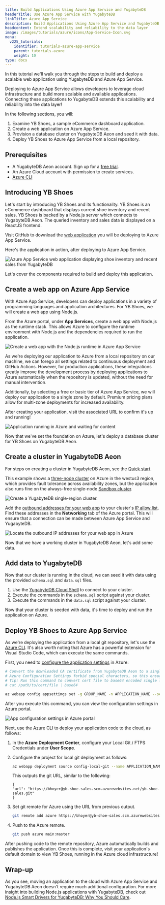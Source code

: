 ```yaml
---
title: Build Applications Using Azure App Service and YugabyteDB
headerTitle: Use Azure App Service with YugabyteDB
linkTitle: Azure App Service
description: Build Applications Using Azure App Service and YugabyteDB
headcontent: Extend scalability and reliability to the data layer
image: /images/tutorials/azure/icons/App-Service-Icon.svg
menu:
  v225_tutorials:
    identifier: tutorials-azure-app-service
    parent: tutorials-azure
    weight: 10
type: docs
---
```


In this tutorial we'll walk you through the steps to build and deploy a scalable web application using YugabyteDB and Azure App Service.

Deploying to Azure App Service allows developers to leverage cloud infrastructure and build more scalable and available applications. Connecting these applications to YugabyteDB extends this scalability and reliability into the data layer!

In the following sections, you will:

1. Examine YB Shoes, a sample eCommerce dashboard application.
1. Create a web application on Azure App Service.
1. Provision a database cluster on YugabyteDB Aeon and seed it with data.
1. Deploy YB Shoes to Azure App Service from a local repository.

## Prerequisites

- A YugabyteDB Aeon account. Sign up for a [free trial](https://cloud.yugabyte.com/signup/).
- An Azure Cloud account with permission to create services.
- [Azure CLI](https://learn.microsoft.com/en-us/cli/azure/)

## Introducing YB Shoes

Let's start by introducing YB Shoes and its functionality. YB Shoes is an eCommerce dashboard that displays current shoe inventory and recent sales. YB Shoes is backed by a Node.js server which connects to YugabyteDB Aeon. The queried inventory and sales data is displayed on a ReactJS frontend.

Visit GitHub to download the [web application](https://github.com/YugabyteDB-Samples/yugabytedb-azure-app-service-demo-nodejs) you will be deploying to Azure App Service.

Here's the application in action, after deploying to Azure App Service.

![Azure App Service web application displaying shoe inventory and recent sales from YugabyteDB](/images/tutorials/azure/azure-app-service/yb-shoes.png)

Let's cover the components required to build and deploy this application.

## Create a web app on Azure App Service

With Azure App Service, developers can deploy applications in a variety of programming languages and application architectures. For YB Shoes, we will create a web app using Node.js.

From the Azure portal, under **App Services**, create a web app with Node.js as the runtime stack. This allows Azure to configure the runtime environment with Node.js and the dependencies required to run the application.

![Create a web app with the Node.js runtime in Azure App Service](/images/tutorials/azure/azure-app-service/azure-web-app.png)

As we're deploying our application to Azure from a local repository on our machine, we can forego all settings related to continuous deployment and GitHub Actions. However, for production applications, these integrations greatly improve the development process by deploying applications to Azure automatically when the repository is updated, without the need for manual intervention.

Additionally, by selecting a free or basic tier of Azure App Service, we will deploy our application to a single zone by default. Premium pricing plans allow for multi-zone deployments for increased availability.

After creating your application, visit the associated URL to confirm it's up and running!

![Application running in Azure and waiting for content](/images/tutorials/azure/azure-app-service/azure-app-running.png)

Now that we've set the foundation on Azure, let's deploy a database cluster for YB Shoes on YugabyteDB Aeon.

## Create a cluster in YugabyteDB Aeon

For steps on creating a cluster in YugabyteDB Aeon, see the [Quick start](../../../yugabyte-cloud/managed-freetrial/).

This example shows a [three-node cluster](../../../yugabyte-cloud/cloud-basics/create-clusters/create-single-region/) on Azure in the westus3 region, which provides fault tolerance across availability zones, but the application also runs fine on the always-free single-node [Sandbox cluster](../../../yugabyte-cloud/cloud-basics/create-clusters/create-clusters-free/).

![Create a YugabyteDB single-region cluster.](/images/tutorials/azure/azure-app-service/yb-create-cluster.png)

Add the [outbound addresses for your web app](https://learn.microsoft.com/en-us/azure/app-service/overview-inbound-outbound-ips) to your cluster's [IP allow list](../../../yugabyte-cloud/cloud-secure-clusters/add-connections/). Find these addresses in the **Networking** tab of the Azure portal. This will ensure that a connection can be made between Azure App Service and YugabyteDB.

![Locate the outbound IP addresses for your web app in Azure](/images/tutorials/azure/azure-app-service/azure-outbound-traffic.png)

Now that we have a working cluster in YugabyteDB Aeon, let's add some data.

## Add data to YugabyteDB

Now that our cluster is running in the cloud, we can seed it with data using the provided `schema.sql` and `data.sql` files.

1. Use the [YugabyteDB Cloud Shell](../../../yugabyte-cloud/cloud-connect/connect-cloud-shell/) to connect to your cluster.
1. Execute the commands in the `schema.sql` script against your cluster.
1. Execute the commands in the `data.sql` script against your cluster.

Now that your cluster is seeded with data, it's time to deploy and run the application on Azure.

## Deploy YB Shoes to Azure App Service

As we're deploying the application from a local git repository, let's use the [Azure CLI](https://learn.microsoft.com/en-us/cli/azure/). It's also worth noting that Azure has a powerful extension for Visual Studio Code, which can execute the same commands.

First, you need to [configure the application settings](https://learn.microsoft.com/en-us/cli/azure/webapp/config/appsettings?view=azure-cli-latest) in Azure:

```sh
# Convert the downloaded CA certificate from YugabyteDB Aeon to a single line string, then Base64 encode it
# Azure Configuration Settings forbid special characters, so this ensures the cert can be passed properly to our application
# Tip: Run this command to convert cert file to base64 encoded single line string:
# cat /path/to/cert/file | base64

az webapp config appsettings set -g GROUP_NAME -n APPLICATION_NAME --setting DB_HOST=[YB_DB_HOST] DB_USERNAME=admin DB_PASSWORD=[YB_DB_PASSWORD] DB_CERTIFICATE=[BASE_64_ENCODED_DB_CERTIFICATE]
```

After you execute this command, you can view the configuration settings in Azure portal.

![App configuration settings in Azure portal](/images/tutorials/azure/azure-app-service/azure-configuration.png)

Next, use the Azure CLI to deploy your application code to the cloud, as follows:

1. In the **Azure Deployment Center**, configure your Local Git / FTPS Credentials under **User Scope**.
1. Configure the project for local git deployment as follows:

    ```sh
    az webapp deployment source config-local-git --name APPLICATION_NAME --resource-group RESOURCE_GROUP
    ```

    This outputs the git URL, similar to the following:

    ```output
    {
    "url": "https://bhoyer@yb-shoe-sales.scm.azurewebsites.net/yb-shoe-sales.git"
    }
    ```

1. Set git remote for Azure using the URL from previous output.

    ```sh
    git remote add azure https://bhoyer@yb-shoe-sales.scm.azurewebsites.net/yb-shoe-sales.git
    ```

1. Push to the Azure remote.

    ```sh
    git push azure main:master
    ```

After pushing code to the remote repository, Azure automatically builds and publishes the application. Once this is complete, visit your application's default domain to view YB Shoes, running in the Azure cloud infrastructure!

## Wrap-up

As you see, moving an application to the cloud with Azure App Service and YugabyteDB Aeon doesn't require much additional configuration. For more insight into building Node.js applications with YugabyteDB, check out [Node.js Smart Drivers for YugabyteDB: Why You Should Care](https://www.yugabyte.com/blog/node-js-smart-drivers-for-yugabytedb/).
